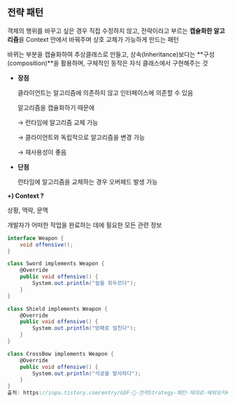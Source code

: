 ## 전략 패턴

객체의 행위를 바꾸고 싶은 경우 직접 수정하지 않고, 전략이라고 부르는 **캡슐화한 알고리즘**을 Context 안에서 바꿔주며 상호 교체가 가능하게 만드는 패턴

바뀌는 부분을 캡슐화하여 추상클래스로 만들고, 상속(Inheritance)보다는 **구성(composition)**을 활용하며, 구체적인 동작은 자식 클래스에서 구현해주는 것

- **장점**
    
    클라이언트는 알고리즘에 의존하지 않고 인터페이스에 의존할 수 있음
    
    알고리즘을 캡슐화하기 때문에 
    
    → 런타임에 알고리즘 교체 가능
    
    → 클라이언트와 독립적으로 알고리즘을 변경 가능
    
    → 재사용성이 좋음 
    
- **단점**
    
    런타임에 알고리즘을 교체하는 경우 오버헤드 발생 가능
    

**+) Context ?**

상황, 맥락, 문맥

개발자가 어떠한 작업을 완료하는 데에 필요한 모든 관련 정보

```csharp
interface Weapon {
    void offensive();
}

class Sword implements Weapon {
    @Override
    public void offensive() {
        System.out.println("칼을 휘두르다");
    }
}

class Shield implements Weapon {
    @Override
    public void offensive() {
        System.out.println("방패로 밀친다");
    }
}

class CrossBow implements Weapon {
    @Override
    public void offensive() {
        System.out.println("석궁을 발사하다");
    }
}
출처: https://inpa.tistory.com/entry/GOF-💠-전략Strategy-패턴-제대로-배워보자#전략_패턴을_적용한_코드_✔️ [Inpa Dev 👨‍💻:티스토리]
```
